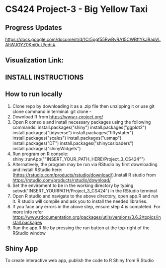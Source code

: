 # CS424 Project-3 - Big Yellow Taxi

## Progress Updates
https://docs.google.com/document/d/1Cr5pgf55RwBvRA15CWBftYkJBapVLAhWJOYZ0Kni0uU/edit#

## Visualization Link: 

## INSTALL INSTRUCTIONS
## How to run locally 
1. Clone repo by downloading it as a .zip file then unzipping it or use git clone command in terminal: git clone - 
2. Download R from https://www.r-project.org/
4. Open R console and install necessary packages using the following commands: install.packages("shiny") install.packages("ggplot2") install.packages("tidyverse") install.packages("fiftystater") install.packages("scales") install.packages("usmap") install.packages("DT") install.packages("shinycssloaders") install.packages("shinyWidgets")
9.  Run program on R console: shiny::runApp(""INSERT_YOUR_PATH_HERE/Project_3_CS424"") 
10. Alternatively, the program may be run via RStudio by first downloading and install RStudio here: (https://rstudio.com/products/rstudio/download/).Install R studio from https://rstudio.com/products/rstudio/download/
11. Set the enviroment to be in the working directory by typing setwd("INSERT_YOURPATH/Project_3_CS424") in the RStudio terminal
12. Open R studio and navigate to the above directory, open app.R and run it.  R studio will compile and ask you to install the needed libraries.
13. If you face any errors in the above step, ensure step 4 is completed. For more info refer https://www.rdocumentation.org/packages/utils/versions/3.6.2/topics/install.packages
14. Run the app.R file by pressing the run button at the top-right of the RStudio window

## Shiny App
To create interactive web app, publish the code to R Shiny from R Studio

